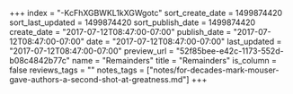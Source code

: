 +++
index = "-KcFhXGBWKL1kXGWgotc"
sort_create_date = 1499874420
sort_last_updated = 1499874420
sort_publish_date = 1499874420
create_date = "2017-07-12T08:47:00-07:00"
publish_date = "2017-07-12T08:47:00-07:00"
date = "2017-07-12T08:47:00-07:00"
last_updated = "2017-07-12T08:47:00-07:00"
preview_url = "52f85bee-e42c-1173-552d-b08c4842b77c"
name = "Remainders"
title = "Remainders"
is_column = false
reviews_tags = ""
notes_tags = ["notes/for-decades-mark-mouser-gave-authors-a-second-shot-at-greatness.md"]
+++

